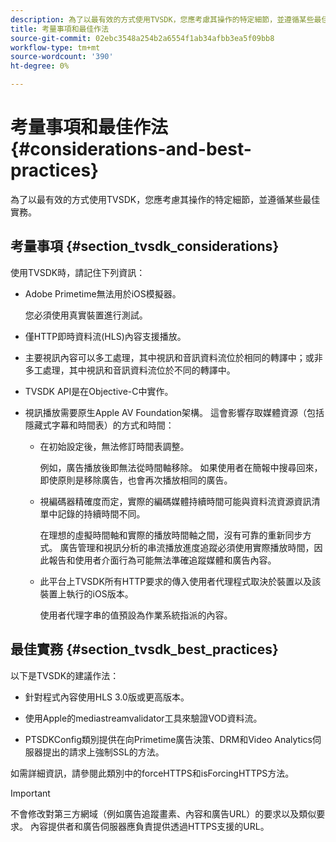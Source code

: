 ```yaml
---
description: 為了以最有效的方式使用TVSDK，您應考慮其操作的特定細節，並遵循某些最佳實務。
title: 考量事項和最佳作法
source-git-commit: 02ebc3548a254b2a6554f1ab34afbb3ea5f09bb8
workflow-type: tm+mt
source-wordcount: '390'
ht-degree: 0%

---
```


# 考量事項和最佳作法 {#considerations-and-best-practices}

為了以最有效的方式使用TVSDK，您應考慮其操作的特定細節，並遵循某些最佳實務。

## 考量事項 {#section_tvsdk_considerations}

使用TVSDK時，請記住下列資訊：

* Adobe Primetime無法用於iOS模擬器。

  您必須使用真實裝置進行測試。

* 僅HTTP即時資料流(HLS)內容支援播放。

* 主要視訊內容可以多工處理，其中視訊和音訊資料流位於相同的轉譯中；或非多工處理，其中視訊和音訊資料流位於不同的轉譯中。

* TVSDK API是在Objective-C中實作。

* 視訊播放需要原生Apple AV Foundation架構。 這會影響存取媒體資源（包括隱藏式字幕和時間表）的方式和時間：

   * 在初始設定後，無法修訂時間表調整。

     例如，廣告播放後即無法從時間軸移除。 如果使用者在簡報中搜尋回來，即使原則是移除廣告，也會再次播放相同的廣告。

   * 視編碼器精確度而定，實際的編碼媒體持續時間可能與資料流資源資訊清單中記錄的持續時間不同。

     在理想的虛擬時間軸和實際的播放時間軸之間，沒有可靠的重新同步方式。 廣告管理和視訊分析的串流播放進度追蹤必須使用實際播放時間，因此報告和使用者介面行為可能無法準確追蹤媒體和廣告內容。

   * 此平台上TVSDK所有HTTP要求的傳入使用者代理程式取決於裝置以及該裝置上執行的iOS版本。

     使用者代理字串的值預設為作業系統指派的內容。

## 最佳實務 {#section_tvsdk_best_practices}

以下是TVSDK的建議作法：

* 針對程式內容使用HLS 3.0版或更高版本。

* 使用Apple的mediastreamvalidator工具來驗證VOD資料流。

* PTSDKConfig類別提供在向Primetime廣告決策、DRM和Video Analytics伺服器提出的請求上強制SSL的方法。

如需詳細資訊，請參閱此類別中的forceHTTPS和isForcingHTTPS方法。

>[!IMPORTANT]
>
>不會修改對第三方網域（例如廣告追蹤畫素、內容和廣告URL）的要求以及類似要求。 內容提供者和廣告伺服器應負責提供透過HTTPS支援的URL。
